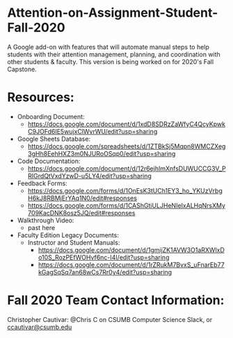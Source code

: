 # Attention-on-Assignment-Student-Fall-2020
A Google add-on with features that will automate manual steps to help students with their attention management, planning,
and coordination with other students &amp; faculty. This version is being worked on for 2020's Fall Capstone.


# Resources:
* Onboarding Document:
  * https://docs.google.com/document/d/1xdD8SDRzZaWfyC4QcyKpwkC9JOFd6IE5wujxClWvrWU/edit?usp=sharing
* Google Sheets Database:
  * https://docs.google.com/spreadsheets/d/1ZTBkSj5Mqpn8WMCZXeg3gHh8EehHXZ3m0NJURoOSqp0/edit?usp=sharing
* Code Documentation:
  * https://docs.google.com/document/d/12r6ejhImXnfsDUWUCCG3V_PRIGrdQtVxdYzwD-u5LY4/edit?usp=sharing
* Feedback Forms:
  * https://docs.google.com/forms/d/1OnEsK3tUCh1EY3_ho_YKUzVrbgH6kJ8RBMjErYAq1N0/edit#responses
  * https://docs.google.com/forms/d/1CAShGtiULJHeNIeIxALHqNrsXMy709KacDNK8osz5JQ/edit#responses
* Walkthrough Video:
  * past here 
* Faculty Edition Legacy Documents:
  * Instructor and Student Manuals:
    * https://docs.google.com/document/d/1gmijZK1AVW3O1aRXWlxDo10S_RozPEfWOHvf6nc-I4I/edit?usp=sharing
    * https://docs.google.com/document/d/1rZRukM7BvxS_uFnarEb77kGagSqSq7an68wCs7Rr0y4/edit?usp=sharing


# Fall 2020 Team Contact Information:
Christopher Cautivar: @Chris C on CSUMB Computer Science Slack, or ccautivar@csumb.edu
